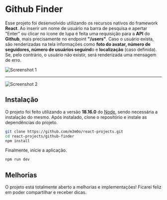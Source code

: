 # Github Finder

Esse projeto foi desenvolvido utilizando os recursos nativos do framework **React**. Ao inserir um nome de usuário na barra de pesquisa e apertar "Enter" ou clicar no ícone de lupa é feita uma requisição para a **API** do **Github**, mais precisamente no endpoint **"/users"**. Caso o usuário exista, são renderizadas na tela informações como **foto do avatar, número de seguidores, número de usuários seguind**o e **localização** (caso definida). Se, pelo contrário, o usuário não existir, será renderizada uma mensagem de erro.

![Screenshot 1](https://i.imgur.com/h6fQoE3.png)

---

![Screenshot 2](https://i.imgur.com/VRtSDrC.png)

## Instalação

O projeto foi feito utilizando a versão **18.16.0** do [Node](https://nodejs.org/en), sendo necessária a instalação do mesmo. Após instalado, clone o repositório e instale as dependências do projeto.

```sh
git clone https://github.com/m3m0o/react-projects.git
cd react-projects/github-finder
npm install
```

Finalmente, inicie a aplicação.

```sh
npm run dev
```

## Melhorias

O projeto está totalmente aberto a melhorias e implementações! Ficarei feliz em poder compartilhar e receber dicas.
